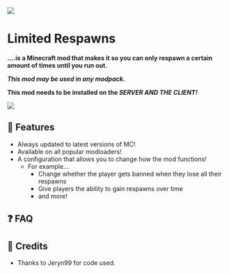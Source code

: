 <img src="https://i.imgur.com/m7HTrr8.png">

# Limited Respawns
**....is a Minecraft mod that makes it so you can only respawn a certain amount of times until you run out.**

***This mod may be used in any modpack.***

**This mod needs to be installed on the _SERVER AND THE CLIENT!_**

<img src="https://i.imgur.com/7l8HnsL.png">

## 🤔 Features
- Always updated to latest versions of MC!
- Available on all popular modloaders!
- A configuration that allows you to change how the mod functions!
  - For example...
    - Change whether the player gets banned when they lose all their respawns
    - Give players the ability to gain respawns over time
    - and more!

## ❓ FAQ


## 👏 Credits
- Thanks to Jeryn99 for code used.